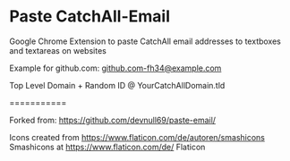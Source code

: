 Paste CatchAll-Email
===========

Google Chrome Extension to paste CatchAll email addresses to textboxes and textareas on websites

Example for github.com: github.com-fh34@example.com

Top Level Domain + Random ID @ YourCatchAllDomain.tld

===========

Forked from: https://github.com/devnull69/paste-email/

Icons created from https://www.flaticon.com/de/autoren/smashicons Smashicons at https://www.flaticon.com/de/ Flaticon